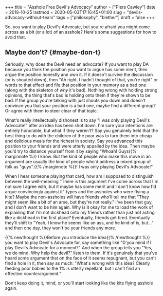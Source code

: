 +++
title = "Asshole Free Devil's Advocacy"
author = ["Piers Cawley"]
date = 2018-10-25
lastmod = 2020-05-03T17:16:45+01:00
slug = "devils-advocacy-without-tears"
tags = ["philosophy", "blether"]
draft = false
+++

So, you want to play Devil's Advocate, but you're afraid you might come across as a bit (or a lot) of an asshole? Here's some suggestions for how to avoid that.

<!--more-->


## Maybe don't? {#maybe-don-t}

Seriously, why does the Devil need an advocate? If you want to play DA because you think the position you want to argue has some merit, then argue the position honestly and own it. If it doesn't survive the discussion (or is shouted down), then "Ah right, I hadn't thought of that, you're right" or words to that effect and file that position in your memory as a bad one (along with the skeleton of _why_ it's bad). Nothing wrong with holding strong opinions, the thing that's bad is holding onto them if they're shown to be bad. If the group you're talking with just shouts you down and doesn't convince you that your position is a bad one, maybe find a different group? Or agree with them to steer clear of that topic.

What's really intellectually dishonest is to say "I was only playing Devil's Advocate!" after an idea has been shot down. I'm sure your intentions are entirely honorable, but what if they weren't? Say you genuinely held that the best thing to do with the children of the poor was to turn them into cheap and delicious meals for the richest in society. Say you advanced this position to your friends and were utterly appalled by the idea. Then maybe you'd try to distance yourself from it by saying "Whoah! Guys{{% marginnote %}}​ I know. But the kind of people who make this move in an argument are usually the kind of people who'd address a mixed group of folk as "guys".{{% /marginnote %}}! I was only playing Devil's Advocate!"

When I hear someone playing that card, how am I supposed to distinguish between the well-meaning "There is this argument I've come across that I'm not sure I agree with, but it maybe has some merit and I don't know how I'd argue convincingly against it" types and the assholes who were flying a kite? Maybe the non-assholes will have friends who'll tell me that "They might seem like a bit of an arse, but they're not really." I've been that guy, and I don't want to be him again. Why is it okay for me to load the work of explaining that I'm not dickhead onto my friends rather than just not acting like a dickhead in the first place? Eventually, friends get tired. Eventually they'll shift to "Yeah, I know he seems like an ass, and he kind of is, but..." and then one day, they won't be your friends any more.

{{% newthought %}}Before you introduce the idea{{% /newthought %}} you want to play Devil's Advocate for, say something like "D'you mind if I play Devil's Advocate for a moment?" And when the group tells you "Yes, we do mind. Why help the devil?" listen to them. If it's genuinely that you've heard some argument that on the face of it seems repugnant, but you can't find a hole in it, then say as much: "What's wrong with this idea? Clearly feeding poor babies to the 1% is utterly repellant, but I can't find an effective counterargument."

Don't keep doing it, mind, or you'll start looking like the kite flying asshole again.

